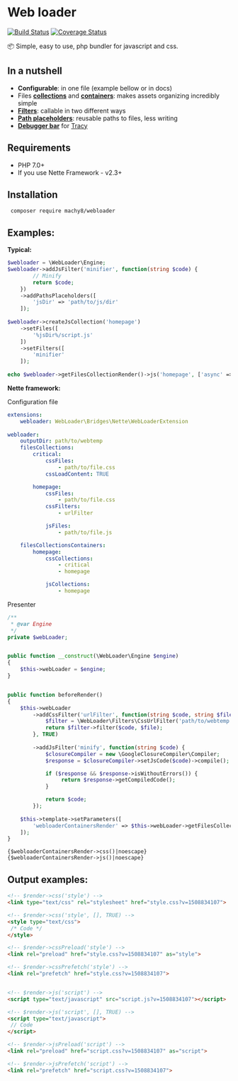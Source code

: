 # Web loader
[![Build Status](https://travis-ci.org/Machy8/webloader.svg?branch=master)](https://travis-ci.org/Machy8/webloader)
[![Coverage Status](https://coveralls.io/repos/github/Machy8/webloader/badge.svg?branch=master)](https://coveralls.io/github/Machy8/webloader?branch=master)

📦 Simple, easy to use, php bundler for javascript and css.

## In a nutshell
- **Configurable**: in one file (example bellow or in docs)
- Files **[collections](https://github.com/Machy8/webloader/blob/master/docs/Files%20collections.md)** and **[containers](https://github.com/Machy8/webloader/blob/master/docs/Files%20collections%20containers.md)**: makes assets organizing incredibly simple
- **[Filters](https://github.com/Machy8/webloader/blob/master/docs/Filters.md)**: callable in two different ways
- **[Path placeholders](https://github.com/Machy8/webloader/blob/master/docs/Placeholders.md)**: reusable paths to files, less writing
- **[Debugger bar](https://github.com/Machy8/webloader/blob/master/docs/Tracy%20bridge.md)** for [Tracy](https://tracy.nette.org/cs/)

## Requirements
- PHP 7.0+
- If you use Nette Framework - v2.3+

## Installation
```
 composer require machy8/webloader
```

## Examples:

**Typical:**
```PHP
$webloader = \WebLoader\Engine;
$webloader->addJsFilter('minifier', function(string $code) {
        // Minify
        return $code;
    })
    ->addPathsPlaceholders([
        'jsDir' => 'path/to/js/dir'
    ]);
    
$webloader->createJsCollection('homepage')
    ->setFiles([
        '%jsDir%/script.js'
    ])
    ->setFilters([
        'minifier'
    ]);
    
echo $webloader->getFilesCollectionRender()->js('homepage', ['async' => TRUE]);
```

**Nette framework:**

Configuration file
````YAML
extensions:
    webloader: WebLoader\Bridges\Nette\WebLoaderExtension
    
webloader:
    outputDir: path/to/webtemp
    filesCollections:
        critical:
            cssFiles:
                - path/to/file.css
            cssLoadContent: TRUE

        homepage:
            cssFiles:
                - path/to/file.css
            cssFilters:
                - urlFilter

            jsFiles:
                - path/to/file.js

    filesCollectionsContainers:
        homepage:
            cssCollections:
                - critical
                - homepage

            jsCollections:
                - homepage
````

Presenter
````PHP
/**
 * @var Engine
 */
private $webLoader;


public function __construct(\WebLoader\Engine $engine)
{
    $this->webLoader = $engine;
}


public function beforeRender()
{
    $this->webLoader
        ->addCssFilter('urlFilter', function(string $code, string $file) {
            $filter = \WebLoader\Filters\CssUrlFilter('path/to/webtemp');
            return $filter->filter($code, $file);
        }, TRUE)
        
        ->addJsFilter('minify', function(string $code) {
            $closureCompiler = new \GoogleClosureCompiler\Compiler;
            $response = $closureCompiler->setJsCode($code)->compile();

            if ($response && $response->isWithoutErrors()) {
                 return $response->getCompiledCode();
            }

            return $code;
        });
       
    $this->template->setParameters([
        'webloaderContainersRender' => $this->webLoader->getFilesCollectionsContainerRender()->selectContainer('homepage')
    ]);
}
````

````LATTE
{$webloaderContainersRender->css()|noescape}
{$webloaderContainersRender->js()|noescape}
````

## Output examples:
````html
<!-- $render->css('style') -->
<link type="text/css" rel="stylesheet" href="style.css?v=1508834107">

<!-- $render->css('style', [], TRUE) -->
<style type="text/css">
 /* Code */
</style>

<!-- $render->cssPreload('style') -->
<link rel="preload" href="style.css?v=1508834107" as="style">

<!-- $render->cssPrefetch('style') -->
<link rel="prefetch" href="style.css?v=1508834107">


<!-- $render->js('script') -->
<script type="text/javascript" src="script.js?v=1508834107"></script>

<!-- $render->js('script', [], TRUE) -->
<script type="text/javascript"> 
 // Code
</script>

<!-- $render->jsPreload('script') -->
<link rel="preload" href="script.css?v=1508834107" as="script">

<!-- $render->jsPrefetch('script') -->
<link rel="prefetch" href="script.css?v=1508834107">
````

